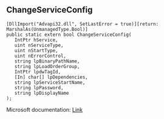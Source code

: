 ## ChangeServiceConfig

```
[DllImport("Advapi32.dll", SetLastError = true)][return: MarshalAs(UnmanagedType.Bool)]
public static extern bool ChangeServiceConfig(
   IntPtr hService,
   uint nServiceType,
   uint nStartType,
   uint nErrorControl,
   string lpBinaryPathName,
   string lpLoadOrderGroup,
   IntPtr lpdwTagId,
   [In] char[] lpDependencies,
   string lpServiceStartName,
   string lpPassword,
   string lpDisplayName
);
```

Microsoft documentation: [Link](https://docs.microsoft.com/en-us/windows/win32/api/winsvc/nf-winsvc-changeserviceconfiga)
